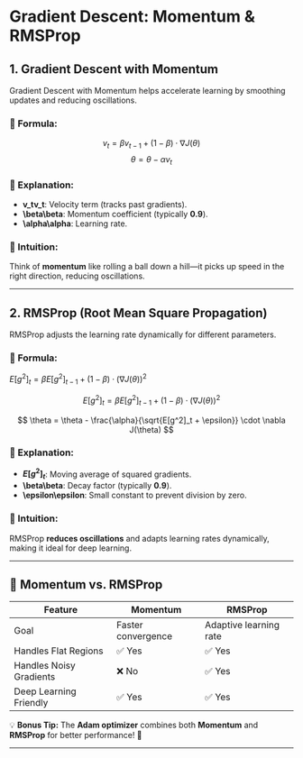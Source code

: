 # Gradient Descent: Momentum & RMSProp

## 1. Gradient Descent with Momentum  
Gradient Descent with Momentum helps accelerate learning by smoothing updates and reducing oscillations.

### 🔹 Formula:
$$
v_t = \beta v_{t-1} + (1 - \beta) \cdot \nabla J(\theta)
$$
$$
\theta = \theta - \alpha v_t
$$

### 🔹 Explanation:
- **v_tv_t**: Velocity term (tracks past gradients).  
- **\beta\beta**: Momentum coefficient (typically **0.9**).  
- **\alpha\alpha**: Learning rate.  

### 🔹 Intuition:
Think of **momentum** like rolling a ball down a hill—it picks up speed in the right direction, reducing oscillations.

---

## 2. RMSProp (Root Mean Square Propagation)  
RMSProp adjusts the learning rate dynamically for different parameters.

### 🔹 Formula:

$E[g^2]_t = \beta E[g^2]_{t-1} + (1 - \beta) \cdot (\nabla J(\theta))^2$


$$
E[g^2]_t = \beta E[g^2]_{t-1} + (1 - \beta) \cdot (\nabla J(\theta))^2
$$

$$
\theta = \theta - \frac{\alpha}{\sqrt{E[g^2]_t + \epsilon}} \cdot \nabla J(\theta)
$$

### 🔹 Explanation:
- **$E[g^2]_t$**: Moving average of squared gradients.  
- **\beta\beta**: Decay factor (typically **0.9**).  
- **\epsilon\epsilon**: Small constant to prevent division by zero.  

### 🔹 Intuition:
RMSProp **reduces oscillations** and adapts learning rates dynamically, making it ideal for deep learning.

---

## 🚀 Momentum vs. RMSProp
| Feature        | Momentum | RMSProp |
|---------------|---------|---------|
| Goal         | Faster convergence | Adaptive learning rate |
| Handles Flat Regions | ✅ Yes | ✅ Yes |
| Handles Noisy Gradients | ❌ No | ✅ Yes |
| Deep Learning Friendly | ✅ Yes | ✅ Yes |

💡 **Bonus Tip:** The **Adam optimizer** combines both **Momentum** and **RMSProp** for better performance! 🚀

---

